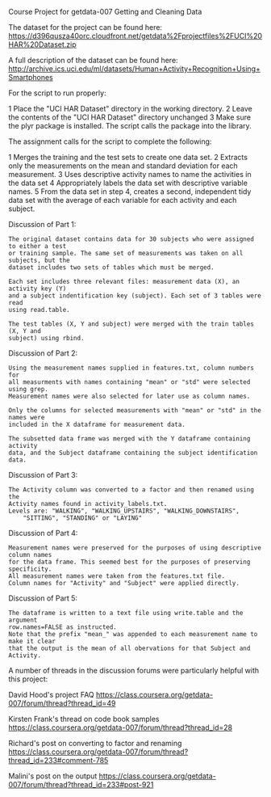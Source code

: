 Course Project for getdata-007 Getting and Cleaning Data

The dataset for the project can be found here:
https://d396qusza40orc.cloudfront.net/getdata%2Fprojectfiles%2FUCI%20HAR%20Dataset.zip

A full description of the dataset can be found here:
http://archive.ics.uci.edu/ml/datasets/Human+Activity+Recognition+Using+Smartphones

For the script to run properly:

1 Place the "UCI HAR Dataset" directory in the working directory. 
2 Leave the contents of the "UCI HAR Dataset" directory unchanged
3 Make sure the plyr package is installed. The script calls the package into the library. 

The assignment calls for the script to complete the following:

1 Merges the training and the test sets to create one data set.
2 Extracts only the measurements on the mean and standard deviation for each measurement. 
3 Uses descriptive activity names to name the activities in the data set
4 Appropriately labels the data set with descriptive variable names. 
5 From the data set in step 4, creates a second, independent tidy data set 
		with the average of each variable for each activity and each subject.
		
Discussion of Part 1:

	The original dataset contains data for 30 subjects who were assigned to either a test 
	or training sample. The same set of measurements was taken on all subjects, but the
	dataset includes two sets of tables which must be merged. 
		
	Each set includes three relevant files: measurement data (X), an activity key (Y)
	and a subject indentification key (subject). Each set of 3 tables were read 
	using read.table. 
		
	The test tables (X, Y and subject) were merged with the train tables (X, Y and 
	subject) using rbind. 

Discussion of Part 2: 

 	Using the measurement names supplied in features.txt, column numbers for 
 	all measurments with names containing "mean" or "std" were selected using grep. 
 	Measurement names were also selected for later use as column names. 
 	
 	Only the columns for selected measurements with "mean" or "std" in the names were 
 	included in the X dataframe for measurement data. 
 	
 	The subsetted data frame was merged with the Y dataframe containing activity 
 	data, and the Subject dataframe containing the subject identification data. 
 	
Discussion of Part 3: 

	The Activity column was converted to a factor and then renamed using the 
	Activity names found in activity_labels.txt. 
	Levels are: "WALKING", "WALKING_UPSTAIRS", "WALKING_DOWNSTAIRS", 
		"SITTING", "STANDING" or "LAYING"

Discussion of Part 4: 

	Measurement names were preserved for the purposes of using descriptive column names
	for the data frame. This seemed best for the purposes of preserving specificity. 
	All measurement names were taken from the features.txt file. 
	Column names for "Activity" and "Subject" were applied directly. 

Discussion of Part 5:

	The dataframe is written to a text file using write.table and the argument 
	row.names=FALSE as instructed. 
	Note that the prefix "mean_" was appended to each measurement name to make it clear
	that the output is the mean of all obervations for that Subject and Activity. 


A number of threads in the discussion forums were particularly helpful with this project:

David Hood's project FAQ
https://class.coursera.org/getdata-007/forum/thread?thread_id=49

Kirsten Frank's thread on code book samples
https://class.coursera.org/getdata-007/forum/thread?thread_id=28

Richard's post on converting to factor and renaming
https://class.coursera.org/getdata-007/forum/thread?thread_id=233#comment-785

Malini's post on the output 
https://class.coursera.org/getdata-007/forum/thread?thread_id=233#post-921



